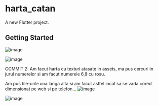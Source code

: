 # harta_catan

A new Flutter project.

## Getting Started

![image](https://github.com/user-attachments/assets/7c27a684-5ea8-4956-8df1-484e706329ee)

![image](https://github.com/user-attachments/assets/bf57c7e1-adc6-4f0f-9454-2866276a8725)

COMMIT 2:
Am facut harta cu texturi atasate in assets, ma pus cercuri in jurul numerelor si am facut numerele 6,8 cu rosu.

Am pus tile-urile una langa alta si am facut astfel incat sa se vada corect dimensionat pe web si pe telefon...
![image](https://github.com/user-attachments/assets/26c74308-064c-4116-af98-64ec0129507a)

![image](https://github.com/user-attachments/assets/59a6552e-85e6-4e4c-ba6a-aaa3064fe287)
